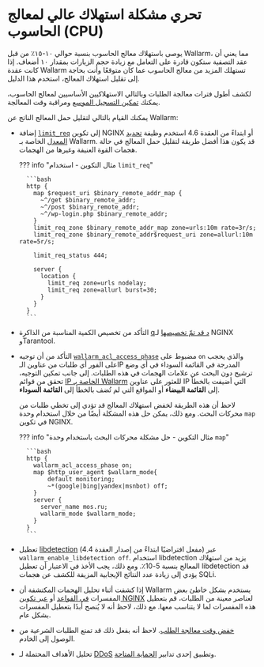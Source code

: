 # تحري مشكلة استهلاك عالي لمعالج الحاسوب (CPU)

يوصى باستهلاك معالج الحاسوب بنسبة حوالي ١٠-١٥٪ من قبل Wallarm، مما يعني أن عقد التصفية ستكون قادرة على التعامل مع زيادة حجم الزيارات بمقدار ١٠ أضعاف. إذا كانت عقدة Wallarm تستهلك المزيد من معالج الحاسوب عما كان متوقعًا وأنت بحاجة إلى تقليل استهلاك المعالج، استخدم هذا الدليل.

لكشف أطول فترات معالجة الطلبات وبالتالي الاستهلاكيين الأساسيين لمعالج الحاسوب، يمكنك [تمكين التسجيل الموسع](../admin-en/configure-logging.md#configuring-extended-logging-for-the-nginx‑based-filter-node) ومراقبة وقت المعالجة.

يمكنك القيام بالتالي لتقليل حمل المعالج الناتج عن Wallarm:

* إضافة [`limit_req`](http://nginx.org/en/docs/http/ngx_http_limit_req_module.html) إلى تكوين NGINX أو ابتداءً من العقدة 4.6 استخدم وظيفة [تحديد المعدل](../user-guides/rules/rate-limiting.md) الخاصة بـ Wallarm. قد يكون هذا أفضل طريقة لتقليل حمل المعالج في حالة هجمات القوة العنيفة وغيرها من الهجمات.

    ??? info "مثال التكوين - استخدام `limit_req`"

        ```bash
        http {
          map $request_uri $binary_remote_addr_map {
            ~^/get $binary_remote_addr;
            ~^/post $binary_remote_addr;
            ~^/wp-login.php $binary_remote_addr;
          }
          limit_req_zone $binary_remote_addr_map zone=urls:10m rate=3r/s;
          limit_req_zone $binary_remote_addr$request_uri zone=allurl:10m rate=5r/s;

          limit_req_status 444;

          server {
            location {
              limit_req zone=urls nodelay;
              limit_req zone=allurl burst=30;
            }
          }
        }
        ```

* التأكد من تخصيص الكمية المناسبة من الذاكرة [qد قد تمّ تخصيصها](../admin-en/configuration-guides/allocate-resources-for-node.md) لـ NGINX وTarantool.
* التأكد من أن توجيه [`wallarm_acl_access_phase`](../admin-en/configure-parameters-en.md#wallarm_acl_access_phase) مضبوط على `on` والذي يحجب على الفور أي طلبات من عناوين الـIP المدرجة في القائمة السوداء في أي وضع ترشيح دون البحث عن علامات الهجمات في هذه الطلبات. إلى جانب تمكين التوجيه، تحقق من قوائم [IP الخاصة بـ Wallarm](../user-guides/ip-lists/overview.md) للعثور على عناوين IP التي أضيفت بالخطأ إلى **القائمة البيضاء** أو المواقع التي لم تُضف بالخطأ إلى **القائمة السوداء**.

    لاحظ أن هذه الطريقة لخفض استهلاك المعالج قد تؤدي إلى تخطي طلبات من محركات البحث. ومع ذلك، يمكن حل هذه المشكلة أيضًا من خلال استخدام وحدة `map` في تكوين NGINX.

    ??? info "مثال التكوين - حل مشكلة محركات البحث باستخدام وحدة `map`"

        ```bash
        http {
          wallarm_acl_access_phase on;
          map $http_user_agent $wallarm_mode{
        	  default monitoring;
        	  ~*(google|bing|yandex|msnbot) off;
          }
          server {
            server_name mos.ru;
            wallarm_mode $wallarm_mode;
          }
        }
        ```

* تعطيل [libdetection](../about-wallarm/protecting-against-attacks.md#libdetection-overview) (مفعل افتراضيًا ابتداءً من إصدار العقدة 4.4) عبر `wallarm_enable_libdetection off`. استخدام libdetection يزيد من استهلاك المعالج بنسبة 5-10٪. ومع ذلك، يجب الأخذ في الاعتبار أن تعطيل libdetection قد يؤدي إلى زيادة عدد النتائج الإيجابية المزيفة للكشف عن هجمات SQLi.
* إذا كشفت أثناء تحليل الهجمات المكتشفة أن Wallarm يستخدم بشكل خاطئ بعض المفسرات [في القواعد](../user-guides/rules/request-processing.md#managing-parsers) أو [عبر تكوين NGINX](../admin-en/configure-parameters-en.md#wallarm_parser_disable) لعناصر معينة من الطلبات، قم بتعطيل هذه المفسرات لما لا يتناسب معها. مع ذلك، لاحظ أنه لا يُنصح أبدًا بتعطيل المفسرات بشكل عام.
* [خفض وقت معالجة الطلب](../user-guides/rules/configure-overlimit-res-detection.md). لاحظ أنه بفعل ذلك قد تمنع الطلبات الشرعية من الوصول إلى الخادم.
* تحليل الأهداف المحتملة لـ [DDoS](../admin-en/configuration-guides/protecting-against-ddos.md) وتطبيق إحدى تدابير [الحماية المتاحة](../admin-en/configuration-guides/protecting-against-ddos.md#l7-ddos-protection-with-wallarm).
